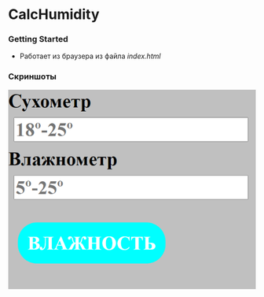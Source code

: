 # CalcHumidity

### Getting Started
* Работает из браузера из файла *index.html*

### Скриншоты
![](скрин%20влажность.png)
